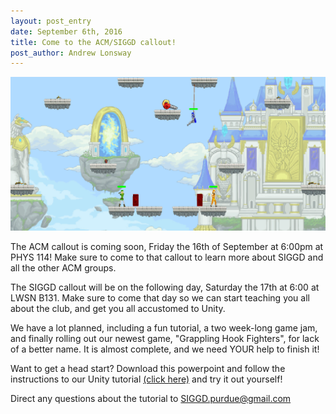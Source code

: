 ```yaml
---
layout: post_entry
date: September 6th, 2016
title: Come to the ACM/SIGGD callout!
post_author: Andrew Lonsway
---
```


![alt text](/img/GrappleFighters.png)

The ACM callout is coming soon, Friday the 16th of September at 6:00pm at PHYS 114! Make sure to come to that callout to learn more about SIGGD and all the other ACM groups. 

The SIGGD callout will be on the following day, Saturday the 17th at 6:00 at LWSN B131. Make sure to come that day so we can start teaching you all about the club, and get you all accustomed to Unity.

We have a lot planned, including a fun tutorial, a two week-long game jam, and finally rolling out our newest game, "Grappling Hook Fighters", for lack of a better name. It is almost complete, and we need YOUR help to finish it!

Want to get a head start? Download this powerpoint and follow the instructions to our Unity tutorial [(click here)](https://github.com/Lonswaya/PlatformerFighter/blob/master/PlatformerFighterInstructions.pptx?raw=true) and try it out yourself!

Direct any questions about the tutorial to [&#083;&#073;&#071;&#071;&#068;&#046;&#112;&#117;&#114;&#100;&#117;&#101;&#064;&#103;&#109;&#097;&#105;&#108;&#046;&#099;&#111;&#109;](mailto:SIGGD.Purdue@gmail.com)
